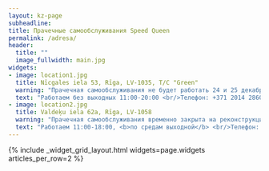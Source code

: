 ```yaml
---
layout: kz-page
subheadline:
title: Прачечные самообслуживания Speed Queen
permalink: /adresa/
header:
  title: ""
  image_fullwidth: main.jpg
widgets:
- image: location1.jpg
  title: Nīcgales iela 53, Rīga, LV-1035, T/C "Green"
  warning: "Прачечная самообслуживания не будет работать 24 и 25 декабря, и 1 января."
  text: "Работаем без выходных 11:00-20:00 <br/>Телефон: +371 2014 2860"
- image: location2.jpg
  title: Valdeķu iela 62a, Rīga, LV-1058
  warning: "Прачечная самообслуживания временно закрыта на реконструкцию. Телефон для информации: +371 29266564."
  text: "Работаем 11:00-18:00, <b>по средам выходной</b> <br/>Телефон: +371 2233 7337"
---
```


{% include _widget_grid_layout.html widgets=page.widgets articles_per_row=2 %}

